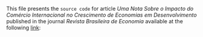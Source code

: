 This file presents the `source code` for article *Uma Nota Sobre o Impacto do Comércio Internacional no Crescimento de Economias em Desenvolvimento* published in the journal *Revista Brasileira de Economia* available at the following [link](https://www.researchgate.net/publication/320094852): 
